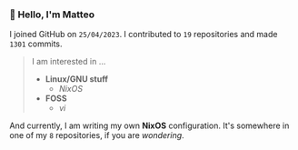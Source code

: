 ### 👋 Hello, I'm Matteo

I joined GitHub on `25/04/2023`.
I contributed to `19` repositories and made `1301` commits.

> I am interested in ...
> 
> - **Linux/GNU stuff**
>     - *NixOS*
> - **FOSS**
>   - *vi*

And currently, I am writing my own **NixOS** configuration. It's somewhere in one of my `8` repositories, if you are *wondering*.
